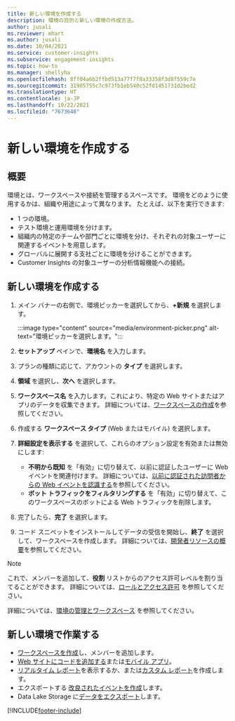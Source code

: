 ```yaml
---
title: 新しい環境を作成する
description: 環境の目的と新しい環境の作成方法。
author: jusali
ms.reviewer: mhart
ms.author: jusali
ms.date: 10/04/2021
ms.service: customer-insights
ms.subservice: engagement-insights
ms.topic: how-to
ms.manager: shellyha
ms.openlocfilehash: 8ff04a6b2ffbd513a77f7f8a33358f3d8f559c7e
ms.sourcegitcommit: 31985755c7c973fb1eb540c52fd1451731d2bed2
ms.translationtype: HT
ms.contentlocale: ja-JP
ms.lasthandoff: 10/22/2021
ms.locfileid: "7673648"
---
```

# <a name="create-a-new-environment"></a>新しい環境を作成する 

## <a name="overview"></a>概要

環境とは、ワークスペースや接続を管理するスペースです。 環境をどのように使用するかは、組織や用途によって異なります。 たとえば、以下を実行できます:

- 1 つの環境。
- テスト環境と運用環境を分けます。
- 組織内の特定のチームや部門ごとに環境を分け、それぞれの対象ユーザーに関連するイベントを用意します。
- グローバルに展開する支社ごとに環境を分けることができます。
- Customer Insights の対象ユーザーの分析情報機能への接続。

## <a name="create-a-new-environment"></a>新しい環境を作成する

1. メイン バナーの右側で、環境ピッカーを選択してから、**+新規** を選択します。

   :::image type="content" source="media/environment-picker.png" alt-text="環境ピッカーを選択します。":::

1. **セットアップ** ペインで、**環境名** を入力します。

1. プランの種類に応じて、アカウントの **タイプ** を選択します。

1. **領域** を選択し、**次へ** を選択します。 

1. **ワークスペース名** を入力します。これにより、特定の Web サイトまたはアプリのデータを収集できます。 詳細については、[ワークスペースの作成](create-workspace.md)を参照してください。

1. 作成する **ワークスペース タイプ** (Web またはモバイル) を選択します。 

1. **詳細設定を表示する** を選択して、これらのオプション設定を有効または無効にします:

   - **不明から既知** を「有効」に切り替えて、以前に認証したユーザーに Web イベントを関連付けます。 詳細については、[以前に認証された訪問者からの Web イベントを認識する](unknown-to-known.md)を参照してください。
   - **ボット トラフィックをフィルタリングする** を「有効」に切り替えて、このワークスペースのボットによる Web トラフィックを削除します。 

1. 完了したら、**完了** を選択します。 

1. コード スニペットをインストールしてデータの受信を開始し、**終了** を選択して、ワークスペースを作成します。 詳細については、[開発者リソースの概要](developer-resources.md)を参照してください。

> [!NOTE]
> これで、メンバーを追加して、**役割** リストからのアクセス許可レベルを割り当てることができます。 詳細については、[ロールとアクセス許可](user-roles.md) を参照してください。 

詳細については、[環境の管理とワークスペース](manage-environments-workspaces.md) を参照してください。

## <a name="work-with-your-new-environment"></a>新しい環境で作業する

- [ワークスペースを作成](../engagement-insights/create-workspace.md)し、メンバーを追加します。
- [Web サイトにコードを追加する](../engagement-insights/instrument-website.md)または[モバイル アプリ](../engagement-insights/developer-resources.md#capture-events-from-mobile-apps)。
- [リアルタイム レポート](../engagement-insights/view-reports.md)を表示するか、または[カスタム レポート](../engagement-insights/custom-reports.md)を作成します。
- エクスポートする [改良されたイベントを作成](../engagement-insights/refined-events.md)します。
- Data Lake Storage に[データをエクスポート](../engagement-insights/export-events.md)します。

[!INCLUDE[footer-include](../includes/footer-banner.md)]
